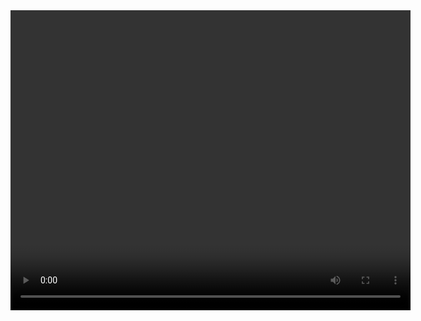 <!DOCTYPE html>
<html lang="en">
<head>
  <meta charset="UTF-8">
  <meta name="viewport" content="width=device-width, initial-scale=1.0">
  <title>Handpose Angle Calculation</title>
  
  <script src="https://cdn.jsdelivr.net/npm/@tensorflow/tfjs"></script>
  <script src="https://cdn.jsdelivr.net/npm/@tensorflow-models/handpose"></script>
</head>
<body>
  <video id="video" width="640" height="480" autoplay></video>
  <canvas id="canvas" width="640" height="480"></canvas>

  <script>
   
    const video = document.getElementById('video');
    const canvas = document.getElementById('canvas');
    const ctx = canvas.getContext('2d');

    
    navigator.mediaDevices.getUserMedia({ video: true })
      .then((stream) => {
        video.srcObject = stream;
        video.play();
      });

    
    async function detectHands() {
      const handpose = await handpose.load();
      const predictions = await handpose.estimateHands(video);

    
      ctx.clearRect(0, 0, canvas.width, canvas.height);
      ctx.drawImage(video, 0, 0, canvas.width, canvas.height);

      if (predictions.length > 0) {
        const fingers = predictions[0].landmarks;

       
        function calculateAngle(joint1, joint2, joint3) {
          const v1 = [joint1[0] - joint2[0], joint1[1] - joint2[1]];
          const v2 = [joint3[0] - joint2[0], joint3[1] - joint2[1]];
          const dotProduct = v1[0] * v2[0] + v1[1] * v2[1];
          const magnitude1 = Math.sqrt(v1[0]**2 + v1[1]**2);
          const magnitude2 = Math.sqrt(v2[0]**2 + v2[1]**2);
          const cosTheta = dotProduct / (magnitude1 * magnitude2);
          const angleInRadians = Math.acos(cosTheta);
          const angleInDegrees = (angleInRadians * 180) / Math.PI;
          return angleInDegrees;
        }

      
        const angleThumbIndex = calculateAngle(fingers[4], fingers[5], fingers[6]);
        const angleIndexMiddle = calculateAngle(fingers[8], fingers[9], fingers[10]);
        const angleMiddleRing = calculateAngle(fingers[12], fingers[13], fingers[14]);
        const angleRingPinky = calculateAngle(fingers[16], fingers[17], fingers[18]);

        
        console.log('Angle Thumb-Index:', angleThumbIndex);
        console.log('Angle Index-Middle:', angleIndexMiddle);
        console.log('Angle Middle-Ring:', angleMiddleRing);
        console.log('Angle Ring-Pinky:', angleRingPinky);
      }

      
      requestAnimationFrame(detectHands);
    }

   
    detectHands();
  </script>
</body>
</html>
